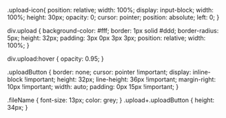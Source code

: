 
.upload-icon{
  position: relative;
  width: 100%; 
    display: input-block;
    width: 100%;
    height: 30px;
    opacity: 0;
    cursor: pointer;
    position: absolute;
    left: 0;
}

div.upload {
  background-color: #fff;
  border: 1px solid #ddd;
  border-radius: 5px;
  height: 32px; 
  padding: 3px 0px 3px 3px;
  position: relative;
  width: 100%;
}

div.upload:hover {
  opacity: 0.95;
}


.uploadButton { 
    border: none; 
    cursor: pointer !important;
    display: inline-block !important;
    height: 32px;
    line-height: 36px !important;
    margin-right: 10px !important;
    width: auto;
    padding: 0px 15px !important;
  }

  .fileName {
    font-size: 13px;
    color: grey;
  }
  .upload+.uploadButton {
    height: 34px;
  }
